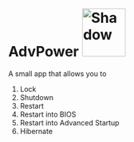 # AdvPower  <img width="87" height="97" alt="Shadow" src="https://github.com/user-attachments/assets/4c6532a4-215e-43a2-aeaf-d2a712a19978" /> 

A small app that allows you to
1. Lock
2. Shutdown
3. Restart
4. Restart into BIOS
5. Restart into Advanced Startup
6. Hibernate
